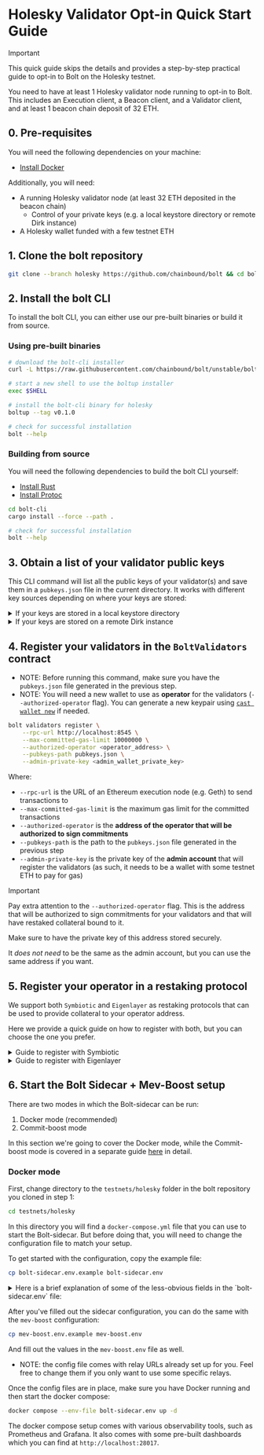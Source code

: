# Holesky Validator Opt-in Quick Start Guide

> [!IMPORTANT]
> This quick guide skips the details and provides a step-by-step practical guide
> to opt-in to Bolt on the Holesky testnet.
>
> You need to have at least 1 Holesky validator node running to opt-in to Bolt.
> This includes an Execution client, a Beacon client, and a Validator client,
> and at least 1 beacon chain deposit of 32 ETH.

## 0. Pre-requisites

You will need the following dependencies on your machine:

- [Install Docker](https://docs.docker.com/get-docker/)

Additionally, you will need:

- A running Holesky validator node (at least 32 ETH deposited in the beacon chain)
  - Control of your private keys (e.g. a local keystore directory or remote Dirk instance)
- A Holesky wallet funded with a few testnet ETH

## 1. Clone the bolt repository

```bash
git clone --branch holesky https://github.com/chainbound/bolt && cd bolt
```

## 2. Install the bolt CLI

To install the bolt CLI, you can either use our pre-built binaries or build it from source.

### Using pre-built binaries

```bash
# download the bolt-cli installer
curl -L https://raw.githubusercontent.com/chainbound/bolt/unstable/boltup/install.sh | bash

# start a new shell to use the boltup installer
exec $SHELL

# install the bolt-cli binary for holesky
boltup --tag v0.1.0

# check for successful installation
bolt --help
```

### Building from source

You will need the following dependencies to build the bolt CLI yourself:

- [Install Rust](https://www.rust-lang.org/tools/install)
- [Install Protoc](https://grpc.io/docs/protoc-installation/)

```bash
cd bolt-cli
cargo install --force --path .

# check for successful installation
bolt --help
```

## 3. Obtain a list of your validator public keys

This CLI command will list all the public keys of your validator(s) and save them
in a `pubkeys.json` file in the current directory. It works with different key sources
depending on where your keys are stored:

<details>
<summary>If your keys are stored in a local keystore directory</summary>

- NOTE: Right now the `local-keystore` source only supports `lighthouse` style keystores
  (with `validators` and `secrets` subdirectories containing the keystores and passwords respectively).

```bash
bolt pubkeys local-keystore --path <validators_path>
```

Example file structure when using `local-keystore` source:

```bash
- validator_keys
    - validators
        - 0x1234567890...abcde
            - voting-keystore.json
        - 0xabcdef1234...567890
        - validator_definitions.yml
    - secrets
        - 0x1234567890...abcdef
        - 0xabcdef1234...567890
```

In this case you would run the command (called from the `validator_keys` directory):

```bash
bolt pubkeys local-keystore --path validators
```

</details>

<details>
<summary>If your keys are stored on a remote Dirk instance</summary>

- NOTE: You will need to have a running Dirk instance and the necessary TLS certificates to access
  the wallets inside it.

```bash
bolt pubkeys dirk --url <dirk_url> \
  --client-cert-path <client_cert_path> \
  --client-key-path <client_key_path> \
  --ca-cert-path <ca_cert_path> \
  --wallet-path <wallet_path> --passphrases <passphrase>
```

Example Dirk setup might look like this:

```bash
- dirk
    - client_1.crt
    - client_1.key
    - ca.crt
```

</details>

## 4. Register your validators in the `BoltValidators` contract

- NOTE: Before running this command, make sure you have the `pubkeys.json` file generated in the previous step.
- NOTE: You will need a new wallet to use as **operator** for the validators (`--authorized-operator` flag).
  You can generate a new keypair using [`cast wallet new`](https://book.getfoundry.sh/reference/cast/cast-wallet-new) if needed.

```bash
bolt validators register \
    --rpc-url http://localhost:8545 \
    --max-committed-gas-limit 10000000 \
    --authorized-operator <operator_address> \
    --pubkeys-path pubkeys.json \
    --admin-private-key <admin_wallet_private_key>
```

Where:

- `--rpc-url` is the URL of an Ethereum execution node (e.g. Geth) to send transactions to
- `--max-committed-gas-limit` is the maximum gas limit for the committed transactions
- `--authorized-operator` is the **address of the operator that will be authorized to sign commitments**
- `--pubkeys-path` is the path to the `pubkeys.json` file generated in the previous step
- `--admin-private-key` is the private key of the **admin account** that will register the validators
  (as such, it needs to be a wallet with some testnet ETH to pay for gas)

> [!IMPORTANT]
> Pay extra attention to the `--authorized-operator` flag. This is the address that will be authorized to sign
> commitments for your validators and that will have restaked collateral bound to it.
>
> Make sure to have the private key of this address stored securely.
>
> It _does not need_ to be the same as the admin account, but you can use the same address if you want.

## 5. Register your operator in a restaking protocol

We support both `Symbiotic` and `Eigenlayer` as restaking protocols that can be used to provide collateral to
your operator address.

Here we provide a quick guide on how to register with both, but you can choose the one you prefer.

<details>
<summary>Guide to register with Symbiotic</summary>

First, you'll need to install the [Symbiotic CLI](https://docs.symbiotic.fi/guides/cli/).
Then you can follow these steps to register your operator:

1. Register your operator address as a Symbiotic operator with
   [register-operator](https://docs.symbiotic.fi/guides/cli/#register-operator):

   ```bash
   python3 symb.py register-operator \
       --private-key <operator_private_key> \
       --chain holesky \
       --provider http://localhost:8545
   ```

2. Opt-in to the Bolt network with your operator address with
   [opt-in-network](https://docs.symbiotic.fi/guides/cli/#opt-in-network):

   Note: `0xb017...D2a4` is the Bolt symbiotic network address on Holesky.
   You can find the full list of deployments
   [here](https://github.com/chainbound/bolt/blob/unstable/bolt-contracts/config/holesky/deployments.json).

   ```bash
   python3 symb.py opt-in-network 0xb017002D8024d8c8870A5CECeFCc63887650D2a4 \
       --private-key <operator_private_key> \
       --chain holesky \
       --provider http://localhost:8545
   ```

3. Opt-in to any vault you want to use with [opt-in-vault](https://docs.symbiotic.fi/guides/cli/#opt-in-vault):

   [Here](https://github.com/chainbound/bolt/tree/unstable/testnets/holesky#on-chain-registration)
   is a list of the available vaults. We recommend using the `wETH` vault address for testing
   if you are not familiar with vault policies.

   The wETH vault is deployed at: `0xC56Ba584929c6f381744fA2d7a028fA927817f2b`

   ```bash
   python3 symb.py opt-in-vault <vault_address> \
       --private-key <operator_private_key> \
       --chain holesky \
       --provider http://localhost:8545
   ```

4. Deposit collateral into the vault you opted-in to with
   [deposit](https://docs.symbiotic.fi/guides/cli/#deposit):

   Here you can re-use the same vault address as above. The amount should be in ETH (e.g. '1' for 1 ETH).
   You MUST set the `on_behalf_of` address (i.e. the third argument in the below command) to your **operator** address.

   ```bash
   python3 symb.py deposit <vault_address> <amount> <operator_address> \
       --private-key <operator_private_key> \
       --chain holesky \
       --provider http://localhost:8545
   ```

5. Finally register into the BoltManager contract with `bolt` CLI:

   - NOTE: The `--operator-rpc` flag MUST be set to a PUBLICLY ACCESSIBLE URL. This is where your bolt-sidecar will
     receive commitment requests from users and reply with signed commitments. For instance, you can simply use your IP
     address and port (e.g. `--operator-rpc http://<public_ip>:<port`) AND make sure to open the <port> on your firewall.
     The <port> here refers to the port where the bolt-sidecar commitments-api server is running.
     By default it is `8017` and can be changed in the sidecar configuration file.
   - NOTE: If you are using a firewall such as `ufw`, you can open the port with the following command:
     `sudo ufw allow from <your_ip> to any port 8017`.
   - WARNING: Do NOT set the `--operator-rpc` flag to `localhost` or things like `infura.io` as they will not work.

   ```bash
   bolt operators symbiotic register \
       --rpc-url http://localhost:8545 \
       --operator-private-key <operator_private_key> \
       --operator-rpc <operator_rpc_url>
   ```

6. Check your operator status to ensure everything is set up correctly:

   ```bash
   bolt operators symbiotic status \
       --rpc-url http://localhost:8545 \
       --address <operator_address>
   ```

</details>

<details>
<summary>Guide to register with Eigenlayer</summary>

First, you need to install the
[Eigenlayer CLI](https://docs.eigenlayer.xyz/eigenlayer/operator-guides/operator-installation#cli-installation).

1. If you're not registered as an Eigenlayer operator yet, you need to do so by following
   [their official guide](https://docs.eigenlayer.xyz/eigenlayer/operator-guides/operator-installation#operator-configuration-and-registration).

   ```bash
   eigenlayer operator register operator.yaml
   ```

2. Deposit collateral into an Eigenlayer Strategy using the bolt CLI:

   - NOTE: this command will call the [`StrategyManager.depositIntoStrategy`](https://github.com/Layr-Labs/eigenlayer-contracts/blob/testnet-holesky/src/contracts/core/StrategyManager.sol#L303-L322) function in the Eigenlayer contracts.

   ```bash
   bolt operators eigenlayer deposit \
         --rpc-url http://localhost:8545 \
         --operator-private-key <operator_private_key> \
         --strategy <strategy_name> \
         --amount <amount>
   ```

   Where:

   - `--rpc-url` is the URL of the Ethereum node to send transactions to (e.g. Geth)
   - `--operator-private-key` is the private key of your registered operator address
   - `--strategy` is the **NAME** of the strategy to deposit into. [possible values: st-eth, r-eth, w-eth, cb-eth, m-eth].
   - `--amount` is the amount to deposit into the strategy (in ETH) (e.g. '1' for 1 ETH).

3. Register into the Bolt AVS:

   - NOTE: The `--operator-rpc` flag MUST be set to a PUBLICLY ACCESSIBLE URL. This is where your bolt-sidecar will
     receive commitment requests from users and reply with signed commitments. For instance, you can simply use your IP
     address and port (e.g. `--operator-rpc http://<public_ip>:<port`) AND make sure to open the <port> on your firewall.
     The <port> here refers to the port where the bolt-sidecar commitments-api server is running.
     By default it is `8017` and can be changed in the sidecar configuration file.
   - NOTE: If you are using a firewall such as `ufw`, you can open the port with the following command:
     `sudo ufw allow from <your_ip> to any port 8017`.
   - WARNING: Do NOT set the `--operator-rpc` flag to `localhost` or things like `infura.io` as they will not work.

   ```bash
    bolt operators eigenlayer register \
        --rpc-url http://localhost:8545 \
        --operator-private-key <operator_private_key> \
        --operator-rpc <operator_rpc> \
        --salt <SALT> \
        --expiry <EXPIRY>
   ```

   Where:

   - `--rpc-url` is the URL of the Ethereum node to send transactions to (e.g. Geth)
   - `--operator-private-key` is the private key of your registered operator address
   - `--operator-rpc` is the URL of the operator's RPC server (e.g. `http://<ip>:<port>`)
   - `--salt` is a unique 32 bytes value to add replay attacks. To generate one (on MacOS or linux)
     you can run:

     ```bash
     echo -n "0x"; head -c 32 /dev/urandom | hexdump -e '32/1 "%02x" "\n"'
     ```

   - `--expiry` is the timestamp of the signature expiry in seconds.
     To generate it on both Linux and MacOS run the following command, replacing <EXPIRY_TIMESTAMP>
     with the desired timestamp:

     ```bash
     echo -n "0x"; printf "%064x\n" <EXPIRY_TIMESTAMP>
     ```

4. Check your operator status to ensure everything is set up correctly:

   ```bash
   bolt operators eigenlayer status \
       --rpc-url http://localhost:8545 \
       --address <operator_address>
   ```

</details>

## 6. Start the Bolt Sidecar + Mev-Boost setup

There are two modes in which the Bolt-sidecar can be run:

1. Docker mode (recommended)
2. Commit-boost mode

In this section we're going to cover the Docker mode, while the Commit-boost mode is covered in a
separate guide [here](./commit-boost/README.md) in detail.

### Docker mode

First, change directory to the `testnets/holesky` folder in the bolt repository you cloned in step 1:

```bash
cd testnets/holesky
```

In this directory you will find a `docker-compose.yml` file that you can use to start the Bolt-sidecar.
But before doing that, you will need to change the configuration file to match your setup.

To get started with the configuration, copy the example file:

```bash
cp bolt-sidecar.env.example bolt-sidecar.env
```

<details>
<summary>Here is a brief explanation of some of the less-obvious fields in the `bolt-sidecar.env` file:</summary>

- `BOLT_SIDECAR_COMMITMENT_PRIVATE_KEY`: this is the private key of the operator address that you registered in the
  restaking protocol in the previous steps. This is the key that will be used to sign commitments for your validators.
- `BOLT_SIDECAR_BUILDER_PRIVATE_KEY`: this can be any valid BLS private key. You can generate one by visiting
  https://iancoleman.io/eip2333/ and pressing the GENERATE button.

The section "signing options" is by far the most complex part of the configuration file.
It is used to configure how Bolt protocol understands and authenticates your validators.

Although this is a quick guide, delegation must be understood correctly in order to be setup properly.
Here is a quick rundown of how it works:

The bolt-sidecar needs to know which validators it is controlling (aka, which validators it can sign commitments
on behalf of). Otherwise it may sign commitments for random validators which would get you slashed.

We could use the validator keys directly to do this, but that would entail loading them into the bolt-sidecar,
which is not the best in terms of security and operational practices.

For this reason, the bolt-sidecar uses a delegation mechanism that allows it to authenticate a different key
(the "delegatee") as a valid signer for a given validator. All we need to do is use the validator key once
to sign a message that essentially says "I authorize this other key to sign commitments on my behalf".

This way, operators don't need to use their validator secret keys in their online sidecar setup anymore.

This is by far the most recommended way to set up the bolt-sidecar.

In order to create and use these delegations, you can follow these steps:

1. Use the `bolt` CLI to generate signed delegation message for your validators:

   - Note: this step is similar to the `bolt pubkeys` command used in step 3 of this quick guide.
   - Note: this command can be run _offline_.
   - Note: you can generate a fresh BLS keypair [here](https://iancoleman.io/eip2333/) if necessary

   ```bash
    bolt delegate --delegatee-pubkey <delegatee_pubkey> local-keystore --path <validators_path> --password-path <secrets_path>
   ```

   Similarly, you can use `dirk` as the source if you are using a remote Dirk instance as opposed to a local keystore.

   This command will output a "delegations.json" file in the current directory.

2. Open the `bolt-sidecar.env` file and set:

   - `BOLT_SIDECAR_CONSTRAINT_PRIVATE_KEY`: the private key of which the public key was used to generate the delegation message
     (as `--delegatee-pubkey` in the previous step).
   - `BOLT_SIDECAR_DELEGATIONS_PATH`: `delegations.json` (name of the file generated in the previous step).

That's it! You can proceed to the next step.

</details>

After you've filled out the sidecar configuration, you can do the same with the `mev-boost` configuration:

```bash
cp mev-boost.env.example mev-boost.env
```

And fill out the values in the `mev-boost.env` file as well.

- NOTE: the config file comes with relay URLs already set up for you. Feel free to change them if
  you only want to use some specific relays.

Once the config files are in place, make sure you have Docker running and then start the docker compose:

```bash
docker compose --env-file bolt-sidecar.env up -d
```

The docker compose setup comes with various observability tools, such as Prometheus and Grafana.
It also comes with some pre-built dashboards which you can find at `http://localhost:28017`.
